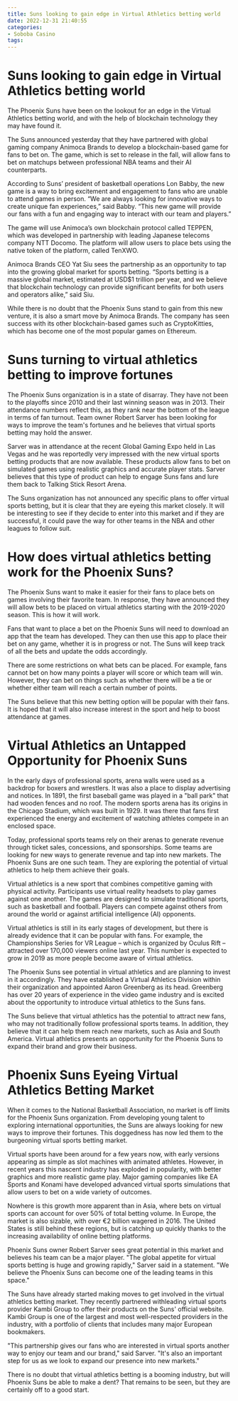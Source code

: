```yaml
---
title: Suns looking to gain edge in Virtual Athletics betting world
date: 2022-12-31 21:40:55
categories:
- Soboba Casino
tags:
---
```



#  Suns looking to gain edge in Virtual Athletics betting world

The Phoenix Suns have been on the lookout for an edge in the Virtual Athletics betting world, and with the help of blockchain technology they may have found it.

The Suns announced yesterday that they have partnered with global gaming company Animoca Brands to develop a blockchain-based game for fans to bet on. The game, which is set to release in the fall, will allow fans to bet on matchups between professional NBA teams and their AI counterparts.

According to Suns’ president of basketball operations Lon Babby, the new game is a way to bring excitement and engagement to fans who are unable to attend games in person. “We are always looking for innovative ways to create unique fan experiences,” said Babby. “This new game will provide our fans with a fun and engaging way to interact with our team and players.”

The game will use Animoca’s own blockchain protocol called TEPPEN, which was developed in partnership with leading Japanese telecoms company NTT Docomo. The platform will allow users to place bets using the native token of the platform, called TenXWO.

Animoca Brands CEO Yat Siu sees the partnership as an opportunity to tap into the growing global market for sports betting. “Sports betting is a massive global market, estimated at USD$1 trillion per year, and we believe that blockchain technology can provide significant benefits for both users and operators alike,” said Siu.

While there is no doubt that the Phoenix Suns stand to gain from this new venture, it is also a smart move by Animoca Brands. The company has seen success with its other blockchain-based games such as CryptoKitties, which has become one of the most popular games on Ethereum.

#  Suns turning to virtual athletics betting to improve fortunes

The Phoenix Suns organization is in a state of disarray. They have not been to the playoffs since 2010 and their last winning season was in 2013. Their attendance numbers reflect this, as they rank near the bottom of the league in terms of fan turnout. Team owner Robert Sarver has been looking for ways to improve the team's fortunes and he believes that virtual sports betting may hold the answer.

Sarver was in attendance at the recent Global Gaming Expo held in Las Vegas and he was reportedly very impressed with the new virtual sports betting products that are now available. These products allow fans to bet on simulated games using realistic graphics and accurate player stats. Sarver believes that this type of product can help to engage Suns fans and lure them back to Talking Stick Resort Arena.

The Suns organization has not announced any specific plans to offer virtual sports betting, but it is clear that they are eyeing this market closely. It will be interesting to see if they decide to enter into this market and if they are successful, it could pave the way for other teams in the NBA and other leagues to follow suit.

#  How does virtual athletics betting work for the Phoenix Suns?

The Phoenix Suns want to make it easier for their fans to place bets on games involving their favorite team. In response, they have announced they will allow bets to be placed on virtual athletics starting with the 2019-2020 season. This is how it will work.

Fans that want to place a bet on the Phoenix Suns will need to download an app that the team has developed. They can then use this app to place their bet on any game, whether it is in progress or not. The Suns will keep track of all the bets and update the odds accordingly.

There are some restrictions on what bets can be placed. For example, fans cannot bet on how many points a player will score or which team will win. However, they can bet on things such as whether there will be a tie or whether either team will reach a certain number of points.

The Suns believe that this new betting option will be popular with their fans. It is hoped that it will also increase interest in the sport and help to boost attendance at games.

#  Virtual Athletics an Untapped Opportunity for Phoenix Suns

In the early days of professional sports, arena walls were used as a backdrop for boxers and wrestlers. It was also a place to display advertising and notices. In 1891, the first baseball game was played in a "ball park" that had wooden fences and no roof. The modern sports arena has its origins in the Chicago Stadium, which was built in 1929. It was there that fans first experienced the energy and excitement of watching athletes compete in an enclosed space.

Today, professional sports teams rely on their arenas to generate revenue through ticket sales, concessions, and sponsorships. Some teams are looking for new ways to generate revenue and tap into new markets. The Phoenix Suns are one such team. They are exploring the potential of virtual athletics to help them achieve their goals.

Virtual athletics is a new sport that combines competitive gaming with physical activity. Participants use virtual reality headsets to play games against one another. The games are designed to simulate traditional sports, such as basketball and football. Players can compete against others from around the world or against artificial intelligence (AI) opponents.

Virtual athletics is still in its early stages of development, but there is already evidence that it can be popular with fans. For example, the Championships Series for VR League – which is organized by Oculus Rift – attracted over 170,000 viewers online last year. This number is expected to grow in 2019 as more people become aware of virtual athletics.

The Phoenix Suns see potential in virtual athletics and are planning to invest in it accordingly. They have established a Virtual Athletics Division within their organization and appointed Aaron Greenberg as its head. Greenberg has over 20 years of experience in the video game industry and is excited about the opportunity to introduce virtual athletics to the Suns fans.

The Suns believe that virtual athletics has the potential to attract new fans, who may not traditionally follow professional sports teams. In addition, they believe that it can help them reach new markets, such as Asia and South America. Virtual athletics presents an opportunity for the Phoenix Suns to expand their brand and grow their business.

#  Phoenix Suns Eyeing Virtual Athletics Betting Market

When it comes to the National Basketball Association, no market is off limits for the Phoenix Suns organization. From developing young talent to exploring international opportunities, the Suns are always looking for new ways to improve their fortunes. This doggedness has now led them to the burgeoning virtual sports betting market.

Virtual sports have been around for a few years now, with early versions appearing as simple as slot machines with animated athletes. However, in recent years this nascent industry has exploded in popularity, with better graphics and more realistic game play. Major gaming companies like EA Sports and Konami have developed advanced virtual sports simulations that allow users to bet on a wide variety of outcomes.

Nowhere is this growth more apparent than in Asia, where bets on virtual sports can account for over 50% of total betting volume. In Europe, the market is also sizable, with over €2 billion wagered in 2016. The United States is still behind these regions, but is catching up quickly thanks to the increasing availability of online betting platforms.

Phoenix Suns owner Robert Sarver sees great potential in this market and believes his team can be a major player. "The global appetite for virtual sports betting is huge and growing rapidly," Sarver said in a statement. "We believe the Phoenix Suns can become one of the leading teams in this space."

The Suns have already started making moves to get involved in the virtual athletics betting market. They recently partnered withleading virtual sports provider Kambi Group to offer their products on the Suns' official website. Kambi Group is one of the largest and most well-respected providers in the industry, with a portfolio of clients that includes many major European bookmakers.

"This partnership gives our fans who are interested in virtual sports another way to enjoy our team and our brand," said Sarver. "It's also an important step for us as we look to expand our presence into new markets."


There is no doubt that virtual athletics betting is a booming industry, but will Phoenix Suns be able to make a dent? That remains to be seen, but they are certainly off to a good start.